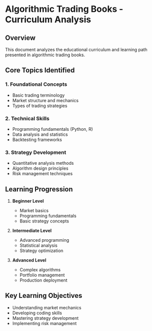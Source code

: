 # Algorithmic Trading Books - Curriculum Analysis

## Overview
This document analyzes the educational curriculum and learning path presented in algorithmic trading books.

## Core Topics Identified

### 1. Foundational Concepts
- Basic trading terminology
- Market structure and mechanics
- Types of trading strategies

### 2. Technical Skills
- Programming fundamentals (Python, R)
- Data analysis and statistics
- Backtesting frameworks

### 3. Strategy Development
- Quantitative analysis methods
- Algorithm design principles
- Risk management techniques

## Learning Progression

1. **Beginner Level**
   - Market basics
   - Programming fundamentals
   - Basic strategy concepts

2. **Intermediate Level**
   - Advanced programming
   - Statistical analysis
   - Strategy optimization

3. **Advanced Level**
   - Complex algorithms
   - Portfolio management
   - Production deployment

## Key Learning Objectives
- Understanding market mechanics
- Developing coding skills
- Mastering strategy development
- Implementing risk management